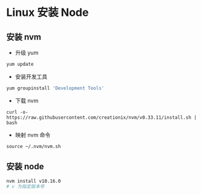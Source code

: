 # Linux 安装 Node

## 安装 nvm
- 升级 yum
```bash
yum update
```

- 安装开发工具
```bash
yum groupinstall 'Development Tools'
```

- 下载 nvm
```
curl -o- https://raw.githubusercontent.com/creationix/nvm/v0.33.11/install.sh | bash
```

- 映射 nvm 命令
```
source ~/.nvm/nvm.sh
```

## 安装 node
```bash
nvm install v10.16.0
# v 为指定版本号
```